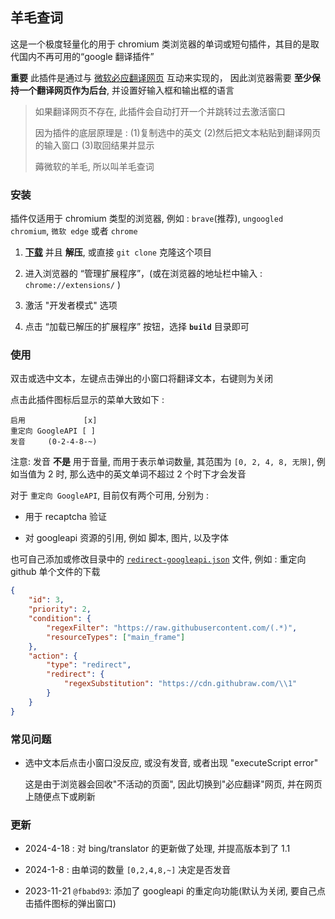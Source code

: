 羊毛查词
--------

这是一个极度轻量化的用于 chromium 类浏览器的单词或短句插件，其目的是取代国内不再可用的“google 翻译插件”

**重要** 此插件是通过与 [微软必应翻译网页](https://cn.bing.com/translator) 互动来实现的，
因此浏览器需要 **至少保持一个翻译网页作为后台**, 并设置好输入框和输出框的语言

> 如果翻译网页不存在, 此插件会自动打开一个并跳转过去激活窗口
>
> 因为插件的底层原理是 : (1)复制选中的英文 (2)然后把文本粘贴到翻译网页的输入窗口 (3)取回结果并显示
>
> 薅微软的羊毛, 所以叫羊毛查词

### 安装

插件仅适用于 chromium 类型的浏览器, 例如 : `brave`(推荐), `ungoogled chromium`, `微软 edge` 或者 `chrome`

1. **[下载](https://github.com/R32/extension-wordtranslator/archive/master.zip)** 并且 **解压**, 或直接 `git clone` 克隆这个项目

2. 进入浏览器的 “管理扩展程序”，(或在浏览器的地址栏中输入 : `chrome://extensions/` )

3. 激活 "开发者模式" 选项

4. 点击 “加载已解压的扩展程序” 按钮，选择 **`build`** 目录即可

### 使用

双击或选中文本，左键点击弹出的小窗口将翻译文本，右键则为关闭

点击此插件图标后显示的菜单大致如下 :

```
启用             [x]
重定向 GoogleAPI [ ]
发音     (0-2-4-8-~)
```
注意: 发音 **不是** 用于音量, 而用于表示单词数量, 其范围为 `[0, 2, 4, 8, 无限]`,
例如当值为 2 时, 那么选中的英文单词不超过 2 个时下才会发音

对于 `重定向 GoogleAPI`, 目前仅有两个可用, 分别为 :

- 用于 recaptcha 验证

- 对 googleapi 资源的引用, 例如 脚本, 图片, 以及字体


也可自己添加或修改目录中的 [`redirect-googleapi.json`](build/redirect-googleapi.json) 文件,
例如 : 重定向 github 单个文件的下载

```json
{
	"id": 3,
	"priority": 2,
	"condition": {
		"regexFilter": "https://raw.githubusercontent.com/(.*)",
		"resourceTypes": ["main_frame"]
	},
	"action": {
		"type": "redirect",
		"redirect": {
			"regexSubstitution": "https://cdn.githubraw.com/\\1"
		}
	}
}
```

### 常见问题

- 选中文本后点击小窗口没反应, 或没有发音, 或者出现 "executeScript error"

    这是由于浏览器会回收"不活动的页面", 因此切换到"必应翻译"网页, 并在网页上随便点下或刷新

### 更新

- 2024-4-18 : 对 bing/translator 的更新做了处理, 并提高版本到了 1.1

- 2024-1-8 : 由单词的数量 `[0,2,4,8,~]` 决定是否发音

- 2023-11-21 `@fbabd93`: 添加了 googleapi 的重定向功能(默认为关闭, 要自己点击插件图标的弹出窗口)

